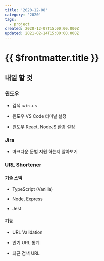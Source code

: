 ```yaml
---
title: '2020-12-08'
category: '2020'
tags:
  - project
created: 2020-12-07T15:00:00.000Z
updated: 2021-02-14T15:00:00.000Z
---
```


# {{ $frontmatter.title }}

## 내일 할 것

### 윈도우

- 검색 :`win` + `s`

- 윈도우 VS Code 터미널 설정

- 윈도우 React, NodeJS 환경 설정

### Jira

- 마크다운 문법 지원 하는지 알아보기

### URL Shortener

#### 기술 스택

- TypeScript (Vanilla)

- Node, Express

- Jest

#### 기능

- URL Validation

- 인기 URL 통계

- 최근 검색 URL
